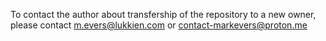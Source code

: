 To contact the author about transfership of the repository to a new owner, please contact <a href="mailto:m.evers@lukkien.com">m.evers@lukkien.com<a> or <a href="mailto:contact-markevers@proton.me">contact-markevers@proton.me<a>
